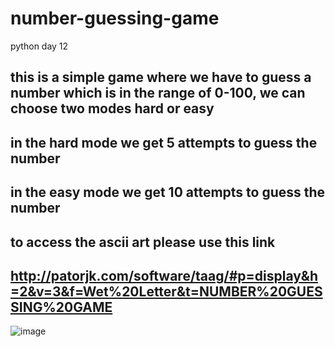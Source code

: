 # number-guessing-game
python day 12
## this is a simple game where we have to guess a number which is in the range of 0-100, we can choose two modes hard or easy
## in the hard mode we get 5 attempts to guess the number
## in the easy mode we get 10 attempts to guess the number
## to access the ascii art please use this link
## http://patorjk.com/software/taag/#p=display&h=2&v=3&f=Wet%20Letter&t=NUMBER%20GUESSING%20GAME

![image](https://github.com/samyukthdraj/number-guessing-game/assets/75676432/e6684c96-b75a-4de9-a7c2-b39b8ec2f288)

